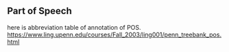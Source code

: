 ## Part of Speech

here is abbreviation table of annotation of POS.
https://www.ling.upenn.edu/courses/Fall_2003/ling001/penn_treebank_pos.html
